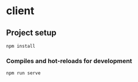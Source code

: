 # client

## Project setup
```
npm install
```

### Compiles and hot-reloads for development
```
npm run serve
```
